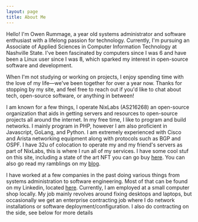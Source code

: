 ```yaml
---
layout: page
title: About Me
---
```

Hello! I'm Owen Rummage, a <span id="date"></span> year old systems administrator and software enthusiast with a lifelong passion for technology. Currently, I'm pursuing an Associate of Applied Sciences in Computer Information Technology at Nashville State. I've been fascinated by computers since I was 6 and have been a Linux user since I was 8, which sparked my interest in open-source software and development. 

When I'm not studying or working on projects, I enjoy spending time with the love of my life—we've been together for over a year now. Thanks for stopping by my site, and feel free to reach out if you'd like to chat about tech, open-source software, or anything in between!

I am known for a few things, I operate NixLabs (AS216268) an open-source organization that aids in getting servers and resources to open-source projects all around the internet. In my free time, I like to program and build networks. I mainly program in PHP, however I am also proficient in Javascript, GoLang, and Python. I am extremely experienced with Cisco and Arista networking equipment along with protocols such as BGP and OSPF. I have 32u of colocation to operate my and my friend's servers as part of NixLabs, this is where I run all of my services. I have some cool stuf on this site, including a state of the art NFT you can go buy [here](/nft). You can also go read my ramblings on my [blog](/blog).

I have worked at a few companies in the past doing various things from systems administration to software engineering. Most of that can be found on my Linkedin, located [here](https://www.linkedin.com/in/owen-rummage-335035245/). Currently, I am employed at a small computer shop locally. My job mainly revolves around fixing desktops and laptops, but occasionally we get an enterprise contracting job where I do network installations or software deployment/configuration. I also do contracting on the side, see below for more details

<script>
var ageDifMs = Date.now() - new Date(2005, 3, 3);
var ageDate = new Date(ageDifMs); // miliseconds from epoch

document.getElementById("date").innerHTML = Math.abs(ageDate.getUTCFullYear() - 1970)
</script>
